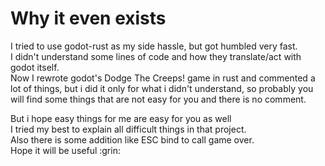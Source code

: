 # Why it even exists
<p>
I tried to use godot-rust as my side hassle, but got humbled very fast.<br>
I didn't understand some lines of code and how they translate/act with godot itself.<br>
Now I rewrote godot's Dodge The Creeps! game in rust and commented a lot of things,
but i did it only for what i didn't understand, so probably you will find
some things that are not easy for you and there is no comment.
<p>
<p>
But i hope easy things for me are easy for you as well<br>
I tried my best to explain all difficult things in that project.<br>
Also there is some addition like ESC bind to call game over.<br>
Hope it will be useful :grin:
</p>

